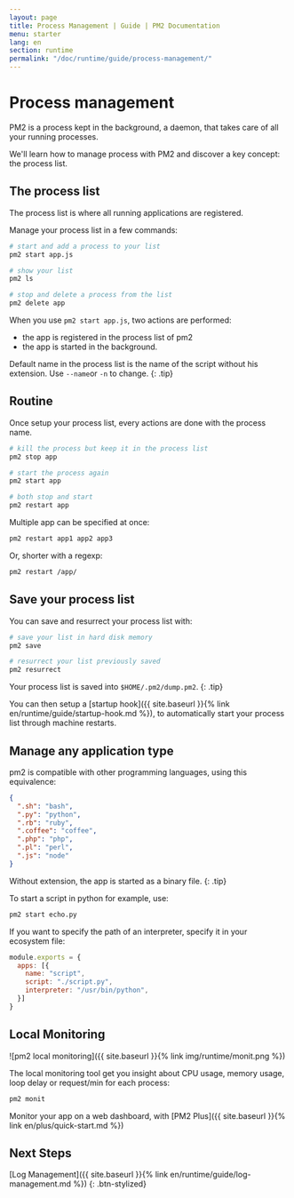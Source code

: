 ```yaml
---
layout: page
title: Process Management | Guide | PM2 Documentation
menu: starter
lang: en
section: runtime
permalink: "/doc/runtime/guide/process-management/"
---
```


# Process management

PM2 is a process kept in the background, a daemon, that takes care of all your running processes.

We'll learn how to manage process with PM2 and discover a key concept: the process list.

## The process list

The process list is where all running applications are registered.

Manage your process list in a few commands:

```bash
# start and add a process to your list
pm2 start app.js

# show your list
pm2 ls

# stop and delete a process from the list
pm2 delete app
```

When you use `pm2 start app.js`, two actions are performed:
- the app is registered in the process list of pm2
- the app is started in the background.

 Default name in the process list is the name of the script without his extension. Use `--name`or `-n` to change.
{: .tip}

## Routine

Once setup your process list, every actions are done with the process name.

```bash
# kill the process but keep it in the process list
pm2 stop app

# start the process again
pm2 start app

# both stop and start
pm2 restart app
```

Multiple app can be specified at once:
```bash
pm2 restart app1 app2 app3
```

Or, shorter with a regexp:
```bash
pm2 restart /app/
```

## Save your process list

You can save and resurrect your process list with:

```bash
# save your list in hard disk memory
pm2 save

# resurrect your list previously saved
pm2 resurrect
```

 Your process list is saved into `$HOME/.pm2/dump.pm2`.
{: .tip}

You can then setup a [startup hook]({{ site.baseurl }}{% link en/runtime/guide/startup-hook.md %}), to automatically start your process list through machine restarts.

## Manage any application type

pm2 is compatible with other programming languages, using this equivalence:

```json
{
  ".sh": "bash",
  ".py": "python",
  ".rb": "ruby",
  ".coffee": "coffee",
  ".php": "php",
  ".pl": "perl",
  ".js": "node"
}
```

 Without extension, the app is started as a binary file.
{: .tip}

To start a script in python for example, use:

```bash
pm2 start echo.py
```

If you want to specify the path of an interpreter, specify it in your ecosystem file:

```javascript
module.exports = {
  apps: [{
    name: "script",
    script: "./script.py",
    interpreter: "/usr/bin/python",
  }]
}
```

## Local Monitoring

![pm2 local monitoring]({{ site.baseurl }}{% link img/runtime/monit.png %})

The local monitoring tool get you insight about CPU usage, memory usage, loop delay or request/min for each process:

```bash
pm2 monit
```

Monitor your app on a web dashboard, with [PM2 Plus]({{ site.baseurl }}{% link en/plus/quick-start.md %})

## Next Steps

[Log Management]({{ site.baseurl }}{% link en/runtime/guide/log-management.md %})
{: .btn-stylized}
